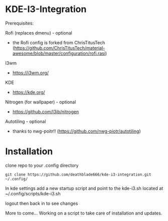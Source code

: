 # KDE-I3-Integration

Prerequisites:

Rofi (replaces dmenu) - optional
  - the Rofi config is forked from ChrisTitusTech (https://github.com/ChrisTitusTech/material-awesome/blob/master/configuration/rofi.rasi)

I3wm
  -  https://i3wm.org/

KDE
  -  https://kde.org/

Nitrogen (for wallpaper) - optional
  -  https://github.com/l3ib/nitrogen

Autotiling - optional
  - thanks to nwg-poitr!! (https://github.com/nwg-piotr/autotiling)

# Installation
clone repo to your .config directory 

```git clone https://github.com/deathblade666/kde-i3-integration.git ~/.config/ ```

In kde settings add a new startup script and point to the kde-i3.sh located at ~/.config/scripts/kde-i3.sh

logout then back in to see changes



More to come... Working on a script to take care of installation and updates.
